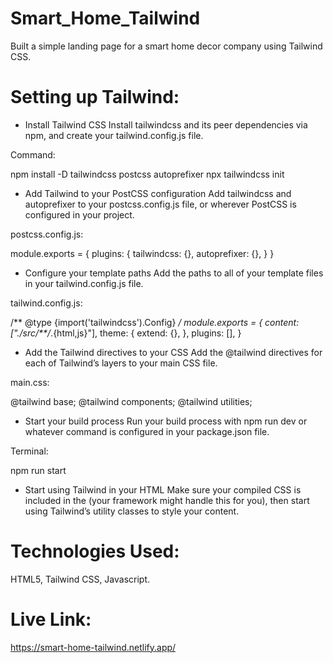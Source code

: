# Smart_Home_Tailwind
Built a simple landing page for a smart home decor company using Tailwind CSS.

# Setting up Tailwind:
* Install Tailwind CSS
Install tailwindcss and its peer dependencies via npm, and create your tailwind.config.js file.

Command:

npm install -D tailwindcss postcss autoprefixer
npx tailwindcss init

* Add Tailwind to your PostCSS configuration
Add tailwindcss and autoprefixer to your postcss.config.js file, or wherever PostCSS is configured in your project.

postcss.config.js:

module.exports = {
  plugins: {
    tailwindcss: {},
    autoprefixer: {},
  }
}

* Configure your template paths
Add the paths to all of your template files in your tailwind.config.js file.

tailwind.config.js:

/** @type {import('tailwindcss').Config} */ 
module.exports = {
  content: ["./src/**/*.{html,js}"],
  theme: {
    extend: {},
  },
  plugins: [],
}

* Add the Tailwind directives to your CSS
Add the @tailwind directives for each of Tailwind’s layers to your main CSS file.

main.css:

@tailwind base;
@tailwind components;
@tailwind utilities;

* Start your build process
Run your build process with npm run dev or whatever command is configured in your package.json file.

Terminal:

npm run start

* Start using Tailwind in your HTML
Make sure your compiled CSS is included in the <head> (your framework might handle this for you), then start using Tailwind’s utility classes to style your content.
 

# Technologies Used:
HTML5, Tailwind CSS, Javascript.

# Live Link:
https://smart-home-tailwind.netlify.app/
